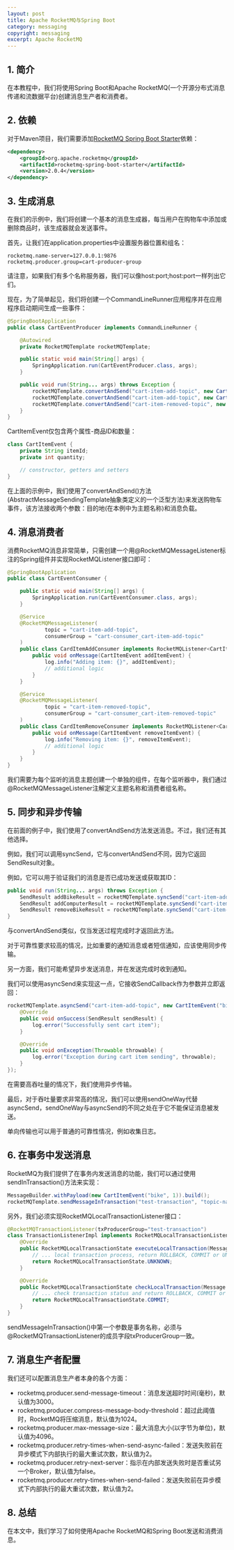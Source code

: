 ```yaml
---
layout: post
title: Apache RocketMQ与Spring Boot
category: messaging
copyright: messaging
excerpt: Apache RocketMQ
---
```


## 1. 简介

在本教程中，我们将使用Spring Boot和Apache RocketMQ(一个开源分布式消息传递和流数据平台)创建消息生产者和消费者。

## 2. 依赖

对于Maven项目，我们需要添加[RocketMQ Spring Boot Starter](https://mvnrepository.com/artifact/org.apache.rocketmq/rocketmq-spring-boot-starter)依赖：

```xml
<dependency>
    <groupId>org.apache.rocketmq</groupId>
    <artifactId>rocketmq-spring-boot-starter</artifactId>
    <version>2.0.4</version>
</dependency>
```

## 3. 生成消息

在我们的示例中，我们将创建一个基本的消息生成器，每当用户在购物车中添加或删除商品时，该生成器就会发送事件。

首先，让我们在application.properties中设置服务器位置和组名：

```properties
rocketmq.name-server=127.0.0.1:9876
rocketmq.producer.group=cart-producer-group
```

请注意，如果我们有多个名称服务器，我们可以像host:port;host:port一样列出它们。

现在，为了简单起见，我们将创建一个CommandLineRunner应用程序并在应用程序启动期间生成一些事件：

```java
@SpringBootApplication
public class CartEventProducer implements CommandLineRunner {

    @Autowired
    private RocketMQTemplate rocketMQTemplate;

    public static void main(String[] args) {
        SpringApplication.run(CartEventProducer.class, args);
    }

    public void run(String... args) throws Exception {
        rocketMQTemplate.convertAndSend("cart-item-add-topic", new CartItemEvent("bike", 1));
        rocketMQTemplate.convertAndSend("cart-item-add-topic", new CartItemEvent("computer", 2));
        rocketMQTemplate.convertAndSend("cart-item-removed-topic", new CartItemEvent("bike", 1));
    }
}
```

CartItemEvent仅包含两个属性-商品ID和数量：

```java
class CartItemEvent {
    private String itemId;
    private int quantity;

    // constructor, getters and setters
}
```

在上面的示例中，我们使用了convertAndSend()方法(AbstractMessageSendingTemplate抽象类定义的一个泛型方法)来发送购物车事件，该方法接收两个参数：目的地(在本例中为主题名称)和消息负载。

## 4. 消息消费者

消费RocketMQ消息非常简单，只需创建一个用@RocketMQMessageListener标注的Spring组件并实现RocketMQListener接口即可：

```java
@SpringBootApplication
public class CartEventConsumer {

    public static void main(String[] args) {
        SpringApplication.run(CartEventConsumer.class, args);
    }

    @Service
    @RocketMQMessageListener(
            topic = "cart-item-add-topic",
            consumerGroup = "cart-consumer_cart-item-add-topic"
    )
    public class CardItemAddConsumer implements RocketMQListener<CartItemEvent> {
        public void onMessage(CartItemEvent addItemEvent) {
            log.info("Adding item: {}", addItemEvent);
            // additional logic
        }
    }

    @Service
    @RocketMQMessageListener(
            topic = "cart-item-removed-topic",
            consumerGroup = "cart-consumer_cart-item-removed-topic"
    )
    public class CardItemRemoveConsumer implements RocketMQListener<CartItemEvent> {
        public void onMessage(CartItemEvent removeItemEvent) {
            log.info("Removing item: {}", removeItemEvent);
            // additional logic
        }
    }
}
```

我们需要为每个监听的消息主题创建一个单独的组件，在每个监听器中，我们通过@RocketMQMessageListener注解定义主题名称和消费者组名称。

## 5. 同步和异步传输

在前面的例子中，我们使用了convertAndSend方法发送消息。不过，我们还有其他选择。

例如，我们可以调用syncSend，它与convertAndSend不同，因为它返回SendResult对象。

例如，它可以用于验证我们的消息是否已成功发送或获取其ID：

```java
public void run(String... args) throws Exception { 
    SendResult addBikeResult = rocketMQTemplate.syncSend("cart-item-add-topic", new CartItemEvent("bike", 1)); 
    SendResult addComputerResult = rocketMQTemplate.syncSend("cart-item-add-topic", new CartItemEvent("computer", 2)); 
    SendResult removeBikeResult = rocketMQTemplate.syncSend("cart-item-removed-topic", new CartItemEvent("bike", 1)); 
}
```

与convertAndSend类似，仅当发送过程完成时才返回此方法。

对于可靠性要求较高的情况，比如重要的通知消息或者短信通知，应该使用同步传输。

另一方面，我们可能希望异步发送消息，并在发送完成时收到通知。

我们可以使用asyncSend来实现这一点，它接收SendCallback作为参数并立即返回：

```java
rocketMQTemplate.asyncSend("cart-item-add-topic", new CartItemEvent("bike", 1), new SendCallback() {
    @Override
    public void onSuccess(SendResult sendResult) {
        log.error("Successfully sent cart item");
    }

    @Override
    public void onException(Throwable throwable) {
        log.error("Exception during cart item sending", throwable);
    }
});
```

在需要高吞吐量的情况下，我们使用异步传输。

最后，对于吞吐量要求非常高的情况，我们可以使用sendOneWay代替asyncSend，sendOneWay与asyncSend的不同之处在于它不能保证消息被发送。

单向传输也可以用于普通的可靠性情况，例如收集日志。

## 6. 在事务中发送消息 

RocketMQ为我们提供了在事务内发送消息的功能，我们可以通过使用sendInTransaction()方法来实现：

```java
MessageBuilder.withPayload(new CartItemEvent("bike", 1)).build();
rocketMQTemplate.sendMessageInTransaction("test-transaction", "topic-name", msg, null);
```

另外，我们必须实现RocketMQLocalTransactionListener接口：

```java
@RocketMQTransactionListener(txProducerGroup="test-transaction")
class TransactionListenerImpl implements RocketMQLocalTransactionListener {
    @Override
    public RocketMQLocalTransactionState executeLocalTransaction(Message msg, Object arg) {
        // ... local transaction process, return ROLLBACK, COMMIT or UNKNOWN
        return RocketMQLocalTransactionState.UNKNOWN;
    }

    @Override
    public RocketMQLocalTransactionState checkLocalTransaction(Message msg) {
        // ... check transaction status and return ROLLBACK, COMMIT or UNKNOWN
        return RocketMQLocalTransactionState.COMMIT;
    }
}
```

sendMessageInTransaction()中第一个参数是事务名称，必须与@RocketMQTransactionListener的成员字段txProducerGroup一致。

## 7. 消息生产者配置

我们还可以配置消息生产者本身的各个方面：

- rocketmq.producer.send-message-timeout：消息发送超时时间(毫秒)，默认值为3000。
- rocketmq.producer.compress-message-body-threshold：超过此阈值时，RocketMQ将压缩消息，默认值为1024。
- rocketmq.producer.max-message-size：最大消息大小(以字节为单位)，默认值为4096。
- rocketmq.producer.retry-times-when-send-async-failed：发送失败前在异步模式下内部执行的最大重试次数，默认值为2。
- rocketmq.producer.retry-next-server：指示在内部发送失败时是否重试另一个Broker，默认值为false。
- rocketmq.producer.retry-times-when-send-failed：发送失败前在异步模式下内部执行的最大重试次数，默认值为2。

## 8. 总结

在本文中，我们学习了如何使用Apache RocketMQ和Spring Boot发送和消费消息。